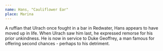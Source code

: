 ```yaml
---
name: Hans, "Cauliflower Ear"
place: Marina
---
```

A ruffian that Ulrach once fought in a bar in Redwater, Hans appears to have moved up in life. When Ulrach saw him last, he expressed remorse for his prior unkindness. He is now in service to Duke Geoffrey, a man famous for offering second chances - perhaps to his detriment. 
